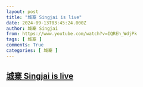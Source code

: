 ```yaml
---
layout: post
title: "城寨 Singjai is live"
date: 2024-09-13T03:45:24.000Z
author: 城寨 Singjai
from: https://www.youtube.com/watch?v=IQREh_WdjPk
tags: [ 城寨 ]
comments: True
categories: [ 城寨 ]
---
```

<!--1726199124000-->
[城寨 Singjai is live](https://www.youtube.com/watch?v=IQREh_WdjPk)
------

<div>

</div>
